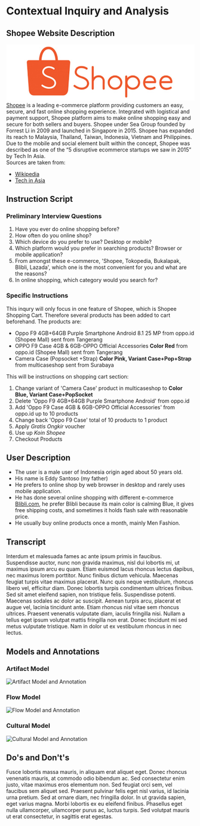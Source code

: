# Contextual Inquiry and Analysis
## Shopee Website Description
![Shopee](images/shopee-logo.jpg "Shopee Logo")
[Shopee](https://shopee.co.id/) is a leading e-commerce platform providing customers an easy, secure, and fast online shopping experience. Integrated with logistical and payment support, Shopee platform aims to make online shopping easy and secure for both sellers and buyers. Shopee under Sea Group founded by Forrest Li in 2009 and launched in Singapore in 2015. Shopee has expanded its reach to Malaysia, Thailand, Taiwan, Indonesia, Vietnam and Philippines. Due to the mobile and social element built within the concept, Shopee was described as one of the “5 disruptive ecommerce startups we saw in 2015” by Tech In Asia. <br />
Sources are taken from:
- [Wikipedia](https://en.wikipedia.org/wiki/Shopee)
- [Tech in Asia](https://www.techinasia.com/companies/shopee)

## Instruction Script
### Preliminary Interview Questions
1. Have you ever do online shopping before?
2. How often do you online shop?
3. Which device do you prefer to use? Desktop or mobile?
4. Which platform would you prefer in searching products? Browser or mobile application?
5. From amongst these e-commerce, 'Shopee, Tokopedia, Bukalapak, Blibli, Lazada', which one is the most convenient for you and what are the reasons?
6. In online shopping, which category would you search for?

### Specific Instructions
This inqury will only focus in one feature of Shopee, which is Shopee Shopping Cart. Therefore several products has been added to cart beforehand. The products are:
- Oppo F9 4GB+64GB Purple Smartphone Android 8.1 25 MP from oppo.id (Shopee Mall) sent from Tangerang
- OPPO F9 Case 4GB & 6GB-OPPO Official Accessories **Color Red** from oppo.id (Shopee Mall) sent from Tangerang
- Camera Case (Popsocket +Strap) **Color Pink, Variant Case+Pop+Strap** from multicaseshop sent from Surabaya

This will be instructions on shopping cart section:
1. Change variant of 'Camera Case' product in multicaseshop to **Color Blue, Variant Case+PopSocket**
2. Delete 'Oppo F9 4GB+64GB Purple Smartphone Android' from oppo.id
3. Add 'Oppo F9 Case 4GB & 6GB-OPPO Official Accessories' from oppo.id up to 10 products
4. Change back 'Oppo F9 Case' total of 10 products to 1 product
5. Apply *Gratis Ongkir* voucher
6. Use up *Koin Shopee*
7. Checkout Products

## User Description
- The user is a male user of Indonesia origin aged about 50 years old.
- His name is Eddy Santoso (my father)
- He prefers to online shop by web browser in desktop and rarely uses mobile application.
- He has done several online shopping with different e-commerce [Blibli.com](https://www.blibli.com/), he prefer Blibli because its main color is calming Blue, it gives free shipping costs, and sometimes it holds flash sale with reasonable price.
- He usually buy online products once a month, mainly Men Fashion.

## Transcript
Interdum et malesuada fames ac ante ipsum primis in faucibus. Suspendisse auctor, nunc non gravida maximus, nisl dui lobortis mi, ut maximus ipsum arcu eu quam. Etiam euismod lacus rhoncus lectus dapibus, nec maximus lorem porttitor. Nunc finibus dictum vehicula. Maecenas feugiat turpis vitae maximus placerat. Nunc quis neque vestibulum, rhoncus libero vel, efficitur diam. Donec lobortis turpis condimentum ultrices finibus. Sed sit amet eleifend sapien, non tristique felis. Suspendisse potenti. Maecenas sodales ac dolor ac suscipit. Aenean turpis arcu, placerat et augue vel, lacinia tincidunt ante. Etiam rhoncus nisl vitae sem rhoncus ultrices. Praesent venenatis vulputate diam, iaculis fringilla nisi. Nullam a tellus eget ipsum volutpat mattis fringilla non erat. Donec tincidunt mi sed metus vulputate tristique. Nam in dolor ut ex vestibulum rhoncus in nec lectus.
## Models and Annotations
### Artifact Model
![Artifact Model and Annotation](https://picsum.photos/400/300/?random)
### Flow Model
![Flow Model and Annotation](https://picsum.photos/400/300/?random)
### Cultural Model
![Cultural Model and Annotation](https://picsum.photos/400/300/?random)
## Do's and Don't's
Fusce lobortis massa mauris, in aliquam erat aliquet eget. Donec rhoncus venenatis mauris, at commodo odio bibendum ac. Sed consectetur enim justo, vitae maximus eros elementum non. Sed feugiat orci sem, vel faucibus sem aliquet sed. Praesent pulvinar felis eget nisl varius, id lacinia urna pretium. Sed at ornare diam, nec fringilla dolor. In ut gravida sapien, eget varius magna. Morbi lobortis ex eu eleifend finibus. Phasellus eget nulla ullamcorper, ullamcorper purus ac, luctus turpis. Sed volutpat mauris ut erat consectetur, in sagittis erat egestas.
